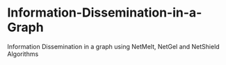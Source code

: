 # Information-Dissemination-in-a-Graph
 Information Dissemination in a graph using NetMelt, NetGel and NetShield Algorithms
